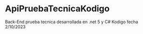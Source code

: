 # ApiPruebaTecnicaKodigo
Back-End prueba tecnica desarrollada en .net 5 y C# Kodigo fecha 2/10/2023
